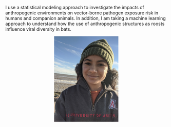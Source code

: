 I use a statistical modeling approach to investigate the impacts of anthropogenic environments on vector-borne pathogen exposure risk in humans and companion animals. In addition, I am taking a machine learning approach to understand how the use of anthropogenic structures as roosts influence viral diversity in bats.</span>

<center><img src="/images/profile.jpg" alt="" width="200"></center>
